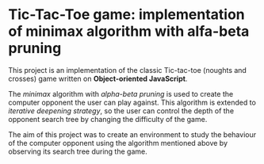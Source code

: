 # Tic-Tac-Toe game: implementation of minimax algorithm with alfa-beta pruning

This project is an implementation of the classic Tic-tac-toe (noughts and crosses) game written on **Object-oriented JavaScript**.

The *minimax* algorithm with *alpha-beta pruning* is used to create the computer opponent the user can play against. This algorithm is extended to *iterative deepening strategy*, so the user can control the depth of the opponent search tree by changing the difficulty of the game.

The aim of this project was to create an environment to study the behaviour of the computer opponent using the algorithm mentioned above by observing its search tree during the game.
